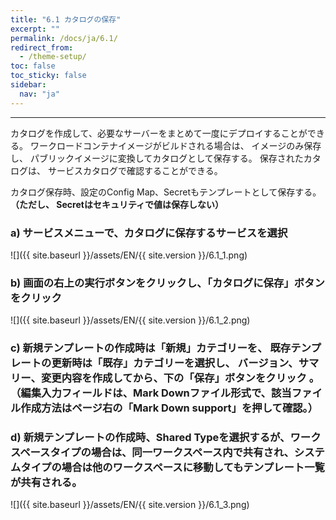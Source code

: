 ```yaml
---
title: "6.1 カタログの保存"
excerpt: ""
permalink: /docs/ja/6.1/
redirect_from:
  - /theme-setup/
toc: false
toc_sticky: false
sidebar:
  nav: "ja"
---
```



---

カタログを作成して、必要なサーバーをまとめて一度にデプロイすることができる。 ワークロードコンテナイメージがビルドされる場合は、 イメージのみ保存し、 パブリックイメージに変換してカタログとして保存する。 保存されたカタログは、 サービスカタログで確認することができる。

カタログ保存時、設定のConfig Map、Secretもテンプレートとして保存する。 **（ただし、 Secretはセキュリティで値は保存しない）**


### a\) サービスメニューで、カタログに保存するサービスを選択
![]({{ site.baseurl }}/assets/EN/{{ site.version }}/6.1_1.png)

### b\) 画面の右上の実行ボタンをクリックし、「カタログに保存」ボタンをクリック
![]({{ site.baseurl }}/assets/EN/{{ site.version }}/6.1_2.png)

### c\) 新規テンプレートの作成時は「新規」カテゴリーを、 既存テンプレートの更新時は「既存」カテゴリーを選択し、 バージョン、サマリー、変更内容を作成してから、下の「保存」ボタンをクリック 。（編集入力フィールドは、Mark Downファイル形式で、該当ファイル作成方法はページ右の「Mark Down support」を押して確認。）
### d\) 新規テンプレートの作成時、Shared Typeを選択するが、ワークスペースタイプの場合は、同一ワークスペース内で共有され、システムタイプの場合は他のワークスペースに移動してもテンプレート一覧が共有される。
![]({{ site.baseurl }}/assets/EN/{{ site.version }}/6.1_3.png)
